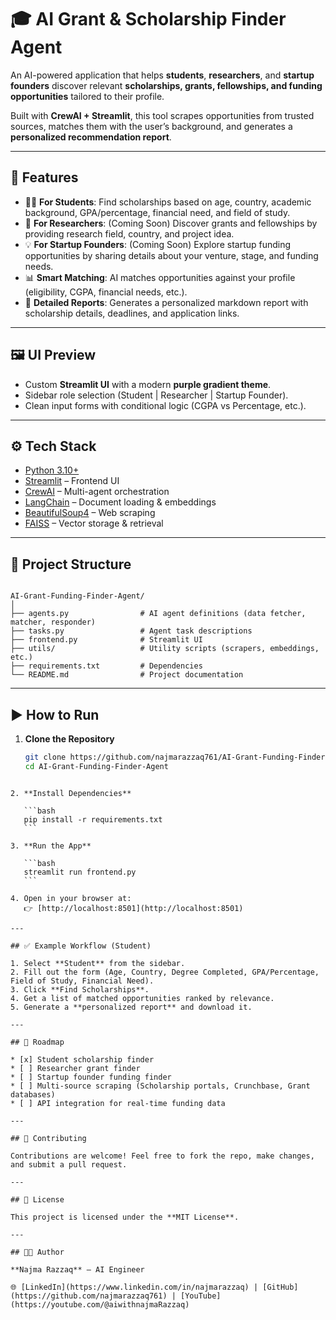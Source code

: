 # 🎓 AI Grant & Scholarship Finder Agent

An AI-powered application that helps **students**, **researchers**, and **startup founders** discover relevant **scholarships, grants, fellowships, and funding opportunities** tailored to their profile.  

Built with **CrewAI + Streamlit**, this tool scrapes opportunities from trusted sources, matches them with the user’s background, and generates a **personalized recommendation report**.

---

## 🚀 Features

- 🧑‍🎓 **For Students**: Find scholarships based on age, country, academic background, GPA/percentage, financial need, and field of study.  
- 🔬 **For Researchers**: (Coming Soon) Discover grants and fellowships by providing research field, country, and project idea.  
- 💡 **For Startup Founders**: (Coming Soon) Explore startup funding opportunities by sharing details about your venture, stage, and funding needs.  
- 📊 **Smart Matching**: AI matches opportunities against your profile (eligibility, CGPA, financial needs, etc.).  
- 📝 **Detailed Reports**: Generates a personalized markdown report with scholarship details, deadlines, and application links.  

---

## 🖼️ UI Preview

- Custom **Streamlit UI** with a modern **purple gradient theme**.  
- Sidebar role selection (Student | Researcher | Startup Founder).  
- Clean input forms with conditional logic (CGPA vs Percentage, etc.).  

---

## ⚙️ Tech Stack

- [Python 3.10+](https://www.python.org/)  
- [Streamlit](https://streamlit.io/) – Frontend UI  
- [CrewAI](https://github.com/joaomdmoura/crewAI) – Multi-agent orchestration  
- [LangChain](https://www.langchain.com/) – Document loading & embeddings  
- [BeautifulSoup4](https://www.crummy.com/software/BeautifulSoup/) – Web scraping  
- [FAISS](https://github.com/facebookresearch/faiss) – Vector storage & retrieval  

---

## 📂 Project Structure

```

AI-Grant-Funding-Finder-Agent/
│
├── agents.py                # AI agent definitions (data fetcher, matcher, responder)
├── tasks.py                 # Agent task descriptions
├── frontend.py              # Streamlit UI
├── utils/                   # Utility scripts (scrapers, embeddings, etc.)
├── requirements.txt         # Dependencies
└── README.md                # Project documentation

````

---

## ▶️ How to Run

1. **Clone the Repository**
   ```bash
   git clone https://github.com/najmarazzaq761/AI-Grant-Funding-Finder-Agent.git
   cd AI-Grant-Funding-Finder-Agent
````

2. **Install Dependencies**

   ```bash
   pip install -r requirements.txt
   ```

3. **Run the App**

   ```bash
   streamlit run frontend.py
   ```

4. Open in your browser at:
   👉 [http://localhost:8501](http://localhost:8501)

---

## ✅ Example Workflow (Student)

1. Select **Student** from the sidebar.
2. Fill out the form (Age, Country, Degree Completed, GPA/Percentage, Field of Study, Financial Need).
3. Click **Find Scholarships**.
4. Get a list of matched opportunities ranked by relevance.
5. Generate a **personalized report** and download it.

---

## 📌 Roadmap

* [x] Student scholarship finder
* [ ] Researcher grant finder
* [ ] Startup founder funding finder
* [ ] Multi-source scraping (Scholarship portals, Crunchbase, Grant databases)
* [ ] API integration for real-time funding data

---

## 🤝 Contributing

Contributions are welcome! Feel free to fork the repo, make changes, and submit a pull request.

---

## 📜 License

This project is licensed under the **MIT License**.

---

## 👩‍💻 Author

**Najma Razzaq** – AI Engineer 

🌐 [LinkedIn](https://www.linkedin.com/in/najmarazzaq) | [GitHub](https://github.com/najmarazzaq761) | [YouTube](https://youtube.com/@aiwithnajmaRazzaq)

